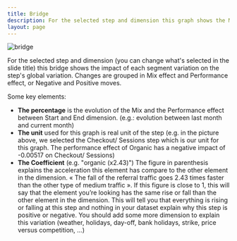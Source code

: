 ```yaml
---
title: Bridge
description: For the selected step and dimension this graph shows the Mix effect and the performance effect.
layout: page
---
```


![bridge]({{site.url}}/{{site.baseurl}}/core_app/old/compare/web_application/dashboard/detailed_view/images/Compare-Bridge.png)

For the selected step and dimension (you can change what's selected in the slide title) this bridge shows the impact of each segment variation on the step's global variation.  Changes are grouped in Mix effect and Performance effect, or Negative and Positive moves.

Some key elements:

* **The percentage** is the evolution of the Mix and the Performance effect between Start and End dimension. (e.g.: evolution between last month and current month)
* **The unit** used for this graph is real unit of the step (e.g. in the picture above, we selected the Checkout/ Sessions step which is our unit for this graph. The performance effect of Organic has a negative impact of -0.00517 on Checkout/ Sessions)
* **The Coefficient** (e.g. "organic (x2.43)") The figure in parenthesis explains the acceleration this element has compare to the other element in the dimension. « The fall of the referral traffic goes 2.43 times faster than the other type of medium traffic ». If this figure is close to 1, this will say that the element you’re looking has the same rise or fall than the other element in the dimension. This will tell you that everything is rising or falling at this step and nothing in your dataset explain why this step is positive or negative. You should add some more dimension to explain this variation (weather, holidays, day-off, bank holidays, strike, price versus competition, …)
